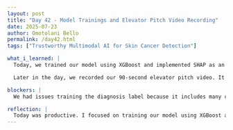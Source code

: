 ```yaml
---
layout: post
title: "Day 42 - Model Trainings and Elevator Pitch Video Recording"
date: 2025-07-23
author: Omotolani Bello
permalink: /day42.html
tags: ["Trustworthy Multimodal AI for Skin Cancer Detection"]

what_i_learned: |
  Today, we trained our model using XGBoost and implemented SHAP as an explainable AI tool. We made additional adjustments to our dataset, including cleaning and reformatting it to fit the model's input requirements. We also tweaked several hyperparameters to improve the model’s accuracy and key metrics like the ROC AUC score and confusion matrix. SHAP helped us visualize how each feature contributed to the model’s predictions, making our results more interpretable and aligned with our goal of building a transparent AI system.

  Later in the day, we recorded our 90-second elevator pitch video. It took several takes to finalize, and I had to redo my part a few times to get it right. This exercise helped us clarify our core ideas and present our project clearly and confidently.

blockers: |
  We had issues training the diagnosis label because it includes many classes but limited data per class.

reflection: |
  Today was productive. I focused on training our model using XGBoost and the SHAP explainability tool. Since I already understood how both tools work, applying them went smoothly. The SHAP visualizations helped confirm our model’s performance and supported our goal of interpretability. Recording the elevator pitch was also a good team experience—it took a few tries, but we pulled it together well.
---
```

